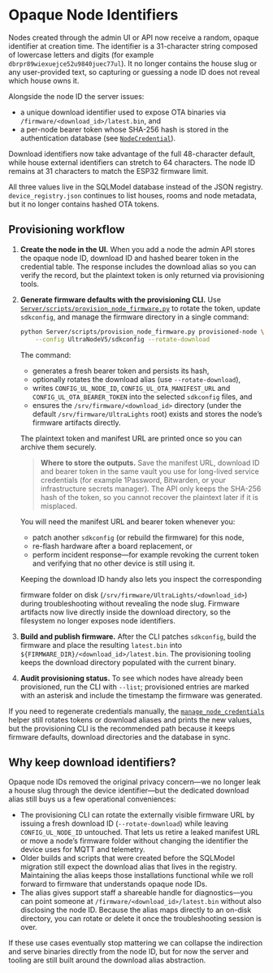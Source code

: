 # Opaque Node Identifiers

Nodes created through the admin UI or API now receive a random, opaque identifier
at creation time. The identifier is a 31-character string composed of lowercase
letters and digits (for example `dbrpr89wiexuejce52u9840juec77ul`). It no longer contains
the house slug or any user-provided text, so capturing or guessing a node ID does
not reveal which house owns it.

Alongside the node ID the server issues:

* a unique download identifier used to expose OTA binaries via
  `/firmware/<download_id>/latest.bin`, and
* a per-node bearer token whose SHA-256 hash is stored in the authentication
  database (see [`NodeCredential`](../app/auth/models.py)).

Download identifiers now take advantage of the full 48-character default, while
house external identifiers can stretch to 64 characters. The node ID remains at
31 characters to match the ESP32 firmware limit.

All three values live in the SQLModel database instead of the JSON registry.
`device_registry.json` continues to list houses, rooms and node metadata, but it
no longer contains hashed OTA tokens.

## Provisioning workflow

1. **Create the node in the UI.** When you add a node the admin API stores the
   opaque node ID, download ID and hashed bearer token in the credential table.
   The response includes the download alias so you can verify the record, but the
   plaintext token is only returned via provisioning tools.

2. **Generate firmware defaults with the provisioning CLI.** Use
   [`Server/scripts/provision_node_firmware.py`](../scripts/provision_node_firmware.py)
   to rotate the token, update `sdkconfig`, and manage the firmware directory in a
   single command:

   ```bash
   python Server/scripts/provision_node_firmware.py provisioned-node \
       --config UltraNodeV5/sdkconfig --rotate-download
   ```

   The command:

   * generates a fresh bearer token and persists its hash,
   * optionally rotates the download alias (use `--rotate-download`),
   * writes `CONFIG_UL_NODE_ID`, `CONFIG_UL_OTA_MANIFEST_URL` and
     `CONFIG_UL_OTA_BEARER_TOKEN` into the selected `sdkconfig` files, and
   * ensures the `/srv/firmware/<download_id>` directory (under the default
     `/srv/firmware/UltraLights` root) exists and stores the node’s firmware
     artifacts directly.


   The plaintext token and manifest URL are printed once so you can archive them
   securely.

   > **Where to store the outputs.** Save the manifest URL, download ID and
   > bearer token in the same vault you use for long-lived service credentials
   > (for example 1Password, Bitwarden, or your infrastructure secrets manager).
   > The API only keeps the SHA-256 hash of the token, so you cannot recover the
   > plaintext later if it is misplaced.

   You will need the manifest URL and bearer token whenever you:

   * patch another `sdkconfig` (or rebuild the firmware) for this node,
   * re-flash hardware after a board replacement, or
   * perform incident response—for example revoking the current token and
     verifying that no other device is still using it.

   Keeping the download ID handy also lets you inspect the corresponding

   firmware folder on disk (`/srv/firmware/UltraLights/<download_id>`) during
   troubleshooting without revealing the node slug. Firmware artifacts now live
   directly inside the download directory, so the filesystem no longer exposes
   node identifiers.

3. **Build and publish firmware.** After the CLI patches `sdkconfig`, build the
   firmware and place the resulting `latest.bin` into
   `${FIRMWARE_DIR}/<download_id>/latest.bin`. The provisioning tooling keeps
   the download directory populated with the current binary.

4. **Audit provisioning status.** To see which nodes have already been
   provisioned, run the CLI with `--list`; provisioned entries are marked with an
   asterisk and include the timestamp the firmware was generated.

If you need to regenerate credentials manually, the
[`manage_node_credentials`](../scripts/manage_node_credentials.py) helper still
rotates tokens or download aliases and prints the new values, but the provisioning
CLI is the recommended path because it keeps firmware defaults, download directories and the
database in sync.

## Why keep download identifiers?

Opaque node IDs removed the original privacy concern—we no longer leak a house
slug through the device identifier—but the dedicated download alias still buys
us a few operational conveniences:

* The provisioning CLI can rotate the externally visible firmware URL by issuing
  a fresh download ID (`--rotate-download`) while leaving `CONFIG_UL_NODE_ID`
  untouched. That lets us retire a leaked manifest URL or move a node’s firmware
  folder without changing the identifier the device uses for MQTT and telemetry.
* Older builds and scripts that were created before the SQLModel migration still
  expect the download alias that lives in the registry. Maintaining the alias
  keeps those installations functional while we roll forward to firmware that
  understands opaque node IDs.
* The alias gives support staff a shareable handle for diagnostics—you can point
  someone at `/firmware/<download_id>/latest.bin` without also disclosing the
  node ID. Because the alias maps directly to an on-disk directory, you can rotate or delete it once
  the troubleshooting session is over.

If these use cases eventually stop mattering we can collapse the indirection and
serve binaries directly from the node ID, but for now the server and tooling are
still built around the download alias abstraction.
